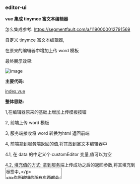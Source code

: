 
### editor-ui

**vue 集成 tinymce 富文本编辑器**


怎么集成参考: https://segmentfault.com/a/1190000012791569


自定义 tinymce 富文本编辑器,

在原来的编辑器中增加上传 word 模板

最终展示效果:

![image](https://github.com/haoxiaoyong1014/editor-service/raw/master/src/main/java/com/liumapp/demo/docker/editor/image/editor.gif)

**主要代码:**

<a href="https://github.com/haoxiaoyong1014/editor-ui/blob/master/src/views/index.vue">index.vue</a>

**整体思路:**

1,在编辑器原来的基础上增加上传模板按钮

2, 前端上传 word 模板

3, 服务端接收将 word 转换为html 返回前端

4, 前端拿到服务端返回的值,将其放到富文本编辑器中

4.1, 在 data 的中定义个 customEditor 变量,值可以为空

4.2, 填充值的方式: 拿到服务端上传成功之后的返回参数,将其填充到<textarea>标签中,

你所编辑的所有东西都会呈现在这个标签中,所有富文本编辑器千篇一律


```
<textarea  class='tinymce-textarea' id="tinymceEditer" style="height: 800px"></textarea>

```


```
   this.customEditor=res.content;
      console.log('haoxy'+this.customEditor)
      tinymce.get('tinymceEditer').setContent(this.customEditor);
```

5, 前端点击submit,服务端将其转换成 pdf文件

服务端代码: <a href="https://github.com/haoxiaoyong1014/editor-service">editor-service</a>

#### 放到项目中遇到的问题修复

* 问题描述1: 

当上传模板之后点击浏览器刷新编辑框中的内容会变为之前上传的内容

* 解决方法:
```html

 if (localStorage.editorContent) {
                tinymce.get('tinymceEditer').setContent(localStorage.editorContent);
              }
              
```
将这段代码注释掉即可,因为编辑器会自动的将内容保存到本地,当你去点击浏览器刷新的时候他会去本地取出并赋值到编辑框中

* 问题描述2:

当你在编辑框中进行编辑的时候tinymce编辑器监听了键盘按下的事件,但是键盘按下的前一个字符没有保存,例如:

你在编辑框中输入4个字符 `aaaa` 你再点击submit生成pdf文件,但是 pdf文件中就只有3个字符`aaa`

* 解决方法:

因为编辑器只监听了`keydown`事件,并没有去监听`keyup`事件
所以加上如下代码即可

```html
editor.on('keyup', function (e) {
              localStorage.editorContent = tinymce.get('tinymceEditer').getContent();
              vm.editorModel.content = tinymce.get('tinymceEditer').getContent();
            });

``` 

* 问题描述3:

当点击submit 生成pdf文件时,生成的 pdf 文件样式改变了

* 解决方法:

这是因为将 word 文档转换成 html 的时候自动的加上了这段样式

`<div style="width: 595.0pt; margin: 72.0pt 90.0pt 72.0pt 90.0pt;"></div>`

解决方法可以在前端解决也可以在后端去解决,这里我选择了在后端解决

后端在返回给前端html 的时候,在返回的内容上加上

`respInfo.setContent("<div style=\"width: 595.0pt; margin: -72.0pt -90.0pt -72.0pt -90.0pt !important;\">"+content+"</div>")`
